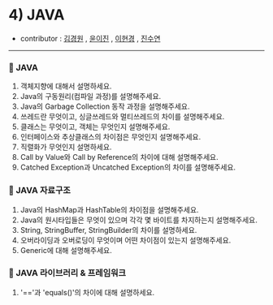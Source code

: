 # 4) JAVA 
- contributor : [김경원](https://github.com/shining8543) , [윤이진](https://github.com/483759) , [이현경](https://github.com/honggoii) , [진수연](https://github.com/jjuyeon)
<hr/>

### :notebook_with_decorative_cover: JAVA
1. 객체지향에 대해서 설명하세요.
2. Java의 구동원리(컴파일 과정)를 설명해주세요.
3. Java의 Garbage Collection 동작 과정을 설명해주세요.
4. 쓰레드란 무엇이고, 싱글쓰레드와 멀티쓰레드의 차이를 설명해주세요.
5. 클래스는 무엇이고, 객체는 무엇인지 설명해주세요.
6. 인터페이스와 추상클래스의 차이점은 무엇인지 설명해주세요.
7. 직렬화가 무엇인지 설명하세요.
8. Call by Value와 Call by Reference의 차이에 대해 설명해주세요.
9. Catched Exception과 Uncatched Exception의 차이를 설명해주세요.

### :notebook_with_decorative_cover: JAVA 자료구조
1. Java의 HashMap과 HashTable의 차이점을 설명해주세요.
2. Java의 원시타입들은 무엇이 있으며 각각 몇 바이트를 차지하는지 설명해주세요.
3. String, StringBuffer, StringBuilder의 차이를 설명하세요.
4. 오버라이딩과 오버로딩이 무엇이며 어떤 차이점이 있는지 설명해주세요.
5. Generic에 대해 설명해주세요.

### :notebook_with_decorative_cover: JAVA 라이브러리 & 프레임워크
1. '=='과 'equals()'의 차이에 대해 설명하세요.